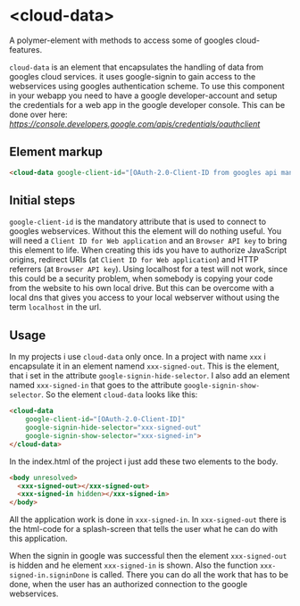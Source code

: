 # \<cloud-data\>

A polymer-element with methods to access some of googles cloud-features.

`cloud-data` is an element that encapsulates the handling of data from googles cloud services. it uses google-signin to gain access to the webservices using googles authentication scheme. To use this component in your webapp you need to have a google developer-account and setup the credentials for a web app in the google developer console. This can be done over here: _https://console.developers.google.com/apis/credentials/oauthclient_

## Element markup

```html
<cloud-data google-client-id="[OAuth-2.0-Client-ID from googles api manager]"></cloud-data>
```

## Initial steps

`google-client-id` is the mandatory attribute that is used to connect to googles webservices. Without this the element will do nothing useful. You will need a `Client ID for Web application` and an `Browser API key` to bring this element to life. When creating this ids you have to authorize JavaScript origins, redirect URIs (at `Client ID for Web application`) and HTTP referrers (at `Browser API key`). Using localhost for a test will not work, since this could be a security problem, when somebody is copying your code from the website to his own local drive. But this can be overcome with a local dns that gives you access to your local webserver without using the term `localhost` in the url.

## Usage

In my projects i use `cloud-data` only once. In a project with name `xxx` i encapsulate it in an element namend `xxx-signed-out`. This is the element, that i set in the attribute `google-signin-hide-selector`. I also add an element named `xxx-signed-in` that goes to the attribute `google-signin-show-selector`. So the element `cloud-data` looks like this:

```html
<cloud-data 
    google-client-id="[OAuth-2.0-Client-ID]"
    google-signin-hide-selector="xxx-signed-out"
    google-signin-show-selector="xxx-signed-in">
</cloud-data>
```

In the index.html of the project i just add these two elements to the body.

```html
<body unresolved>
  <xxx-signed-out></xxx-signed-out>
  <xxx-signed-in hidden></xxx-signed-in>
</body>
```

All the application work is done in `xxx-signed-in`. In `xxx-signed-out` there is the html-code for a splash-screen that tells the user what he can do with this application.

When the signin in google was successful then the element `xxx-signed-out` is hidden and he element `xxx-signed-in` is shown. Also the function `xxx-signed-in.signinDone` is called. There you can do all the work that has to be done, when the user has an authorized connection to the google webservices.